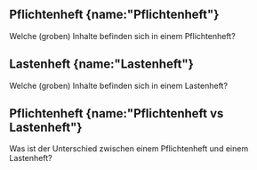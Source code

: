 ## Pflichtenheft {name:"Pflichtenheft"}
<p>Welche (groben) Inhalte befinden sich in einem Pflichtenheft?</p>

## Lastenheft {name:"Lastenheft"}
<p>Welche (groben) Inhalte befinden sich in einem Lastenheft?</p>

## Pflichtenheft {name:"Pflichtenheft vs Lastenheft"}
<p>Was ist der Unterschied zwischen einem Pflichtenheft und einem Lastenheft?</p>